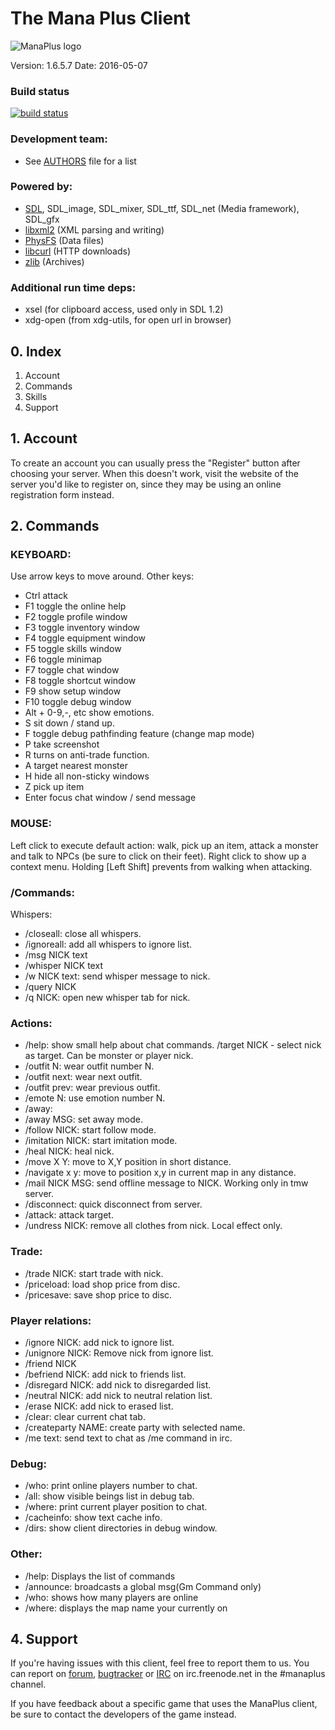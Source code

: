 # The Mana Plus Client

![ManaPlus logo](data/icons/manaplus.png)

Version: 1.6.5.7        Date: 2016-05-07

### Build status

[![build status](https://gitlab.com/manaplus/manaplus/badges/master/build.svg)](https://gitlab.com/manaplus/manaplus/commits/master)

### Development team:
 - See [AUTHORS](AUTHORS) file for a list

### Powered by:

 - [SDL](http://libsdl.org/), SDL_image, SDL_mixer, SDL_ttf, SDL_net (Media framework), SDL_gfx
 - [libxml2](http://xmlsoft.org/) (XML parsing and writing)
 - [PhysFS](https://icculus.org/physfs/) (Data files)
 - [libcurl](http://curl.haxx.se/) (HTTP downloads)
 - [zlib](http://zlib.net/) (Archives)

### Additional run time deps:
 - xsel (for clipboard access, used only in SDL 1.2)
 - xdg-open (from xdg-utils, for open url in browser)


## 0. Index

1. Account
2. Commands
3. Skills
4. Support


## 1. Account

To create an account you can usually press the "Register" button after
choosing your server. When this doesn't work, visit the website of the server
you'd like to register on, since they may be using an online registration
form instead.

## 2. Commands

### KEYBOARD:

Use arrow keys to move around. Other keys:

- Ctrl               attack
- F1                 toggle the online help
- F2                 toggle profile window
- F3                 toggle inventory window
- F4                 toggle equipment window
- F5                 toggle skills window
- F6                 toggle minimap
- F7                 toggle chat window
- F8                 toggle shortcut window
- F9                 show setup window
- F10                toggle debug window
- Alt + 0-9,-, etc   show emotions.
- S                  sit down / stand up.
- F                  toggle debug pathfinding feature (change map mode)
- P                  take screenshot
- R                  turns on anti-trade function.
- A                  target nearest monster
- H                  hide all non-sticky windows
- Z                  pick up item
- Enter              focus chat window / send message

### MOUSE:

Left click to execute default action: walk, pick up an item, attack a monster
and talk to NPCs (be sure to click on their feet). Right click to show up a
context menu. Holding [Left Shift] prevents from walking when attacking.

### /Commands:

Whispers:
- /closeall:          close all whispers.
- /ignoreall:         add all whispers to ignore list.
- /msg NICK text
- /whisper NICK text
- /w NICK text:       send whisper message to nick.
- /query NICK
- /q NICK:            open new whisper tab for nick.

### Actions:
- /help:              show small help about chat commands. /target NICK - select nick as target. Can be monster or player nick.
- /outfit N:          wear outfit number N.
- /outfit next:       wear next outfit.
- /outfit prev:       wear previous outfit.
- /emote N:           use emotion number N.
- /away:
- /away MSG:          set away mode.
- /follow NICK:       start follow mode.
- /imitation NICK:    start imitation mode.
- /heal NICK:         heal nick.
- /move X Y:          move to X,Y position in short distance.
- /navigate x y:      move to position x,y in current map in any distance.
- /mail NICK MSG:     send offline message to NICK. Working only in tmw server.
- /disconnect:        quick disconnect from server.
- /attack:            attack target.
- /undress NICK:      remove all clothes from nick. Local effect only.

### Trade:
- /trade NICK:        start trade with nick.
- /priceload:         load shop price from disc.
- /pricesave:         save shop price to disc.

### Player relations:
- /ignore NICK:       add nick to ignore list.
- /unignore NICK:     Remove nick from ignore list.
- /friend NICK
- /befriend NICK:     add nick to friends list.
- /disregard NICK:    add nick to disregarded list.
- /neutral NICK:      add nick to neutral relation list.
- /erase NICK:        add nick to erased list.
- /clear:             clear current chat tab.
- /createparty NAME:  create party with selected name.
- /me text:           send text to chat as /me command in irc.

### Debug:
- /who:               print online players number to chat.
- /all:               show visible beings list in debug tab.
- /where:             print current player position to chat.
- /cacheinfo:         show text cache info.
- /dirs:              show client directories in debug window.

### Other:
- /help:              Displays the list of commands
- /announce:          broadcasts a global msg(Gm Command only)
- /who:               shows how many players are online
- /where:             displays the map name your currently on

## 4. Support

If you're having issues with this client, feel free to report them to us.
You can report on [forum](http://forums.themanaworld.org/viewforum.php?f=12),
[bugtracker](http://bugs.evolonline.org) or
[IRC](webchat.freenode.net/?channels=manaplus) on irc.freenode.net in the #manaplus channel.

If you have feedback about a specific game that uses the ManaPlus client, be sure
to contact the developers of the game instead.

